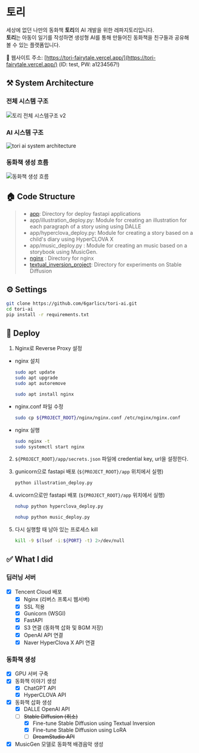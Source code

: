 # 토리

세상에 없던 나만의 동화책 **토리**의 AI 개발을 위한 레파지토리입니다.  
**토리**는 아동이 일기를 작성하면 생성형 AI를 통해 만들어진 동화책을 친구들과 공유해 볼 수 있는 플랫폼입니다.

🔗 웹사이트 주소: [https://tori-fairytale.vercel.app/](https://tori-fairytale.vercel.app/) (ID: test, PW: a1234567!)

## ⚒️ System Architecture

### 전체 시스템 구조

![토리 전체 시스템구조 v2](https://github.com/6garlics/tori-ai/assets/69978041/9406890f-3971-44f0-883e-07d7428b7c7a)

### AI 시스템 구조

![tori ai system architecture](https://github.com/6garlics/tori-ai/assets/69978041/2da54178-40f3-4e6b-814d-0368152db500)

### 동화책 생성 흐름
![동화책 생성 흐름](https://github.com/6garlics/tori-ai/assets/69978041/7084f5e9-7dbe-460b-b9c6-ec566b97c442)

## 🏠 Code Structure
> - [app](https://github.com/6garlics/tori-ai/tree/main/app): Directory for deploy fastapi applications  
> - app/illustration_deploy.py: Module for creating an illustration for each paragraph of a story using using DALLE  
> - app/hyperclova_deploy.py: Module for creating a story based on a child's diary using HyperCLOVA X  
> - app/music_deploy.py : Module for creating an music based on a storybook using MusicGen.  
> - [nginx](https://github.com/6garlics/tori-ai/tree/main/nginx) : Directory for nginx  
> - [textual_inversion_project](https://github.com/6garlics/tori-ai/tree/main/textual_inversion_project): Directory for experiments on Stable Diffusion  

## ⚙️ Settings

```bash
git clone https://github.com/6garlics/tori-ai.git
cd tori-ai
pip install -r requirements.txt
```

## 🚀 Deploy

1. Nginx로 Reverse Proxy 설정
- nginx 설치
  ```bash
  sudo apt update
  sudo apt upgrade
  sudo apt autoremove

  sudo apt install nginx
  ```

- nginx.conf 파일 수정
  ```bash
  sudo cp ${PROJECT_ROOT}/nginx/nginx.conf /etc/nginx/nginx.conf
  ```
- nginx 실행
  ```bash
  sudo nginx -t
  sudo systemctl start nginx
  ```

2. `${PROJECT_ROOT}/app/secrets.json` 파일에 credential key, url을 설정한다.

3. gunicorn으로 fastapi 배포 (`${PROJECT_ROOT}/app` 위치에서 실행)
    ```bash
    python illustration_deploy.py
    ```

4. uvicorn으로만 fastapi 배포 (`${PROJECT_ROOT}/app` 위치에서 실행)
    ```bash
    nohup python hyperclova_deploy.py
    ```

    ```bash
    nohup python music_deploy.py
    ```

5. 다시 실행할 때 남아 있는 프로세스 kill
    ```bash
    kill -9 $(lsof -i:${PORT} -t) 2>/dev/null
    ```

## ✅ What I did

### 딥러닝 서버

- [X] Tencent Cloud 배포
  - [x] Nginx (리버스 프록시 웹서버)
  - [x] SSL 적용
  - [x] Gunicorn (WSGI)
  - [x] FastAPI
  - [x] S3 연결 (동화책 삽화 및 BGM 저장)
  - [X] OpenAI API 연결
  - [X] Naver HyperClova X API 연결

### 동화책 생성
  
- [X] GPU 서버 구축
- [X] 동화책 이야기 생성
  - [X] ChatGPT API
  - [X] HyperCLOVA API
- [X] 동화책 삽화 생성
  - [X] DALLE OpenAI API
  - [ ] ~~Stable Diffusion (취소)~~
    - [X] Fine-tune Stable Diffusion using Textual Inversion
    - [X] Fine-tune Stable Diffusion using LoRA
    - [ ] ~~DreamStudio API~~
- [X] MusicGen 모델로 동화책 배경음악 생성